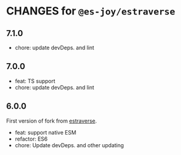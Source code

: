 # CHANGES for `@es-joy/estraverse`

## 7.1.0

- chore: update devDeps. and lint

## 7.0.0

- feat: TS support
- chore: update devDeps. and lint

## 6.0.0

First version of fork from
[estraverse](https://github.com/estools/estraverse).

- feat: support native ESM
- refactor: ES6
- chore: Update devDeps. and other updating
